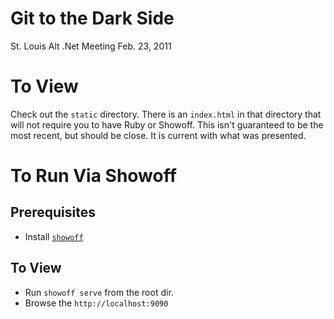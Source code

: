 # Git to the Dark Side
St. Louis Alt .Net Meeting
Feb. 23, 2011

# To View
Check out the `static` directory. There is an `index.html` in that directory that will not require you to have Ruby or Showoff. This isn't guaranteed to be the most recent, but should be close. It is current with what was presented. 

# To Run Via Showoff

## Prerequisites
* Install [`showoff`](https://github.com/schacon/showoff)

## To View
* Run `showoff serve` from the root dir.
* Browse the `http://localhost:9090`
